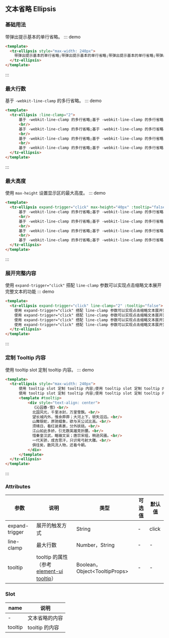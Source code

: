 ## 文本省略 Ellipsis

### 基础用法
带弹出提示基本的单行省略。
::: demo
```html
<template>
  <tz-ellipsis style="max-width: 240px">
    带弹出提示基本的单行省略;带弹出提示基本的单行省略;带弹出提示基本的单行省略;带弹出提示基本的单行省略;
  </tz-ellipsis>
</template>
```
:::

### 最大行数
基于 `-webkit-line-clamp` 的多行省略。
::: demo
```html
<template>
  <tz-ellipsis :line-clamp="2">
      基于 -webkit-line-clamp 的多行省略;基于 -webkit-line-clamp 的多行省略;
      <br/>
      基于 -webkit-line-clamp 的多行省略;基于 -webkit-line-clamp 的多行省略;
      <br/>
      基于 -webkit-line-clamp 的多行省略;基于 -webkit-line-clamp 的多行省略;
      <br/>
      基于 -webkit-line-clamp 的多行省略;基于 -webkit-line-clamp 的多行省略;
  </tz-ellipsis>
</template>
```
:::

### 最大高度
使用 `max-height` 设置显示区的最大高度。
::: demo
```html
<template>
  <tz-ellipsis expand-trigger="click" max-height="40px" :tooltip="false">
      基于 -webkit-line-clamp 的多行省略;基于 -webkit-line-clamp 的多行省略;
      <br/>
      基于 -webkit-line-clamp 的多行省略;基于 -webkit-line-clamp 的多行省略;
      <br/>
      基于 -webkit-line-clamp 的多行省略;基于 -webkit-line-clamp 的多行省略;
      <br/>
      基于 -webkit-line-clamp 的多行省略;基于 -webkit-line-clamp 的多行省略;
  </tz-ellipsis>
</template>
```
:::


### 展开完整内容
使用 `expand-trigger="click"` 搭配 `line-clamp` 参数可以实现点击缩略文本展开完整文本的功能
::: demo
```html
<template>
  <tz-ellipsis expand-trigger="click" line-clamp="2" :tooltip="false">
    使用 expand-trigger="click" 搭配 line-clamp 参数可以实现点击缩略文本展开完整文本的功能<br />
    使用 expand-trigger="click" 搭配 line-clamp 参数可以实现点击缩略文本展开完整文本的功能<br />
    使用 expand-trigger="click" 搭配 line-clamp 参数可以实现点击缩略文本展开完整文本的功能<br />
    使用 expand-trigger="click" 搭配 line-clamp 参数可以实现点击缩略文本展开完整文本的功能<br />
  </tz-ellipsis>
</template>
```
:::





### 定制 Tooltip 内容
使用 tooltip slot 定制 tooltip 内容。
::: demo
```html
<template>
  <tz-ellipsis style="max-width: 240px">
      使用 tooltip slot 定制 tooltip 内容;使用 tooltip slot 定制 tooltip 内容;
      使用 tooltip slot 定制 tooltip 内容;使用 tooltip slot 定制 tooltip 内容。
      <template #tooltip>
          <div style="text-align: center">
            《沁园春·雪》<br/>
            北国风光，千里冰封，万里雪飘。<br/>
            望长城内外，惟余莽莽；大河上下，顿失滔滔。<br/>
            山舞银蛇，原驰蜡象，欲与天公试比高。<br/>
            须晴日，看红装素裹，分外妖娆。<br/>
            江山如此多娇，引无数英雄竞折腰。<br/>
            惜秦皇汉武，略输文采；唐宗宋祖，稍逊风骚。<br/>
            一代天骄，成吉思汗，只识弯弓射大雕。<br/>
            俱往矣，数风流人物，还看今朝。
          </div>
      </template>
  </tz-ellipsis>
</template>
```
:::


### Attributes
|参数|说明|类型|可选值|默认值|
|---|---|---|---|---|
|expand-trigger|展开的触发方式|String|-|click|
|line-clamp|最大行数|Number，String|-|-|
|tooltip|tooltip 的属性（参考<a href="https://element.eleme.cn/#/zh-CN/component/tooltip" target="_blank">element-ui tooltip</a>）|Boolean，Object&lt;TooltipProps&gt;|-|-|


### Slot
|name|说明|
|---|---|
|-|文本省略的内容|
|tooltip|tooltip 的内容|